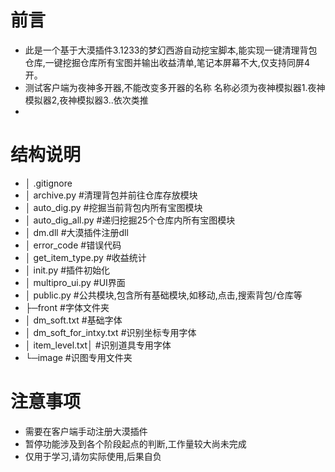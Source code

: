 # 前言
 - 此是一个基于大漠插件3.1233的梦幻西游自动挖宝脚本,能实现一键清理背包仓库,一键挖掘仓库所有宝图并输出收益清单,笔记本屏幕不大,仅支持同屏4开。
 - 测试客户端为夜神多开器,不能改变多开器的名称 名称必须为夜神模拟器1.夜神模拟器2,夜神模拟器3..依次类推
 - 

# 结构说明
- │  .gitignore
- │  archive.py                 #清理背包并前往仓库存放模块
- │  auto_dig.py                #挖掘当前背包内所有宝图模块
- │  auto_dig_all.py            #递归挖掘25个仓库内所有宝图模块
- │  dm.dll                     #大漠插件注册dll
- │  error_code                 #错误代码
- │  get_item_type.py           #收益统计
- │  init.py                    #插件初始化
- │  multipro_ui.py             #UI界面
- │  public.py                  #公共模块,包含所有基础模块,如移动,点击,搜索背包/仓库等
- ├─front                       #字体文件夹
- │      dm_soft.txt            #基础字体
- │      dm_soft_for_intxy.txt  #识别坐标专用字体
- │      item_level.txt│        #识别道具专用字体
- └─image                       #识图专用文件夹
    

# 注意事项
- 需要在客户端手动注册大漠插件
- 暂停功能涉及到各个阶段起点的判断,工作量较大尚未完成
- 仅用于学习,请勿实际使用,后果自负
